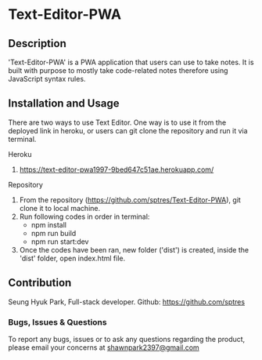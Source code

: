 # Text-Editor-PWA

## Description
'Text-Editor-PWA' is a PWA application that users can use to take notes. It is built with purpose to mostly take code-related notes therefore using JavaScript syntax rules.

## Installation and Usage
There are two ways to use Text Editor. One way is to use it from the deployed link in heroku, or users can git clone the repository and run it via terminal.

Heroku

1. https://text-editor-pwa1997-9bed647c51ae.herokuapp.com/

Repository

1. From the repository (https://github.com/sptres/Text-Editor-PWA), git clone it to local machine.
2. Run following codes in order in terminal:
   - npm install
   - npm run build
   - npm run start:dev
3. Once the codes have been ran, new folder ('dist') is created, inside the 'dist' folder, open index.html file. 

## Contribution
Seung Hyuk Park, Full-stack developer. Github: https://github.com/sptres

### Bugs, Issues & Questions
To report any bugs, issues or to ask any questions regarding the product, please email your concerns at shawnpark2397@gmail.com
